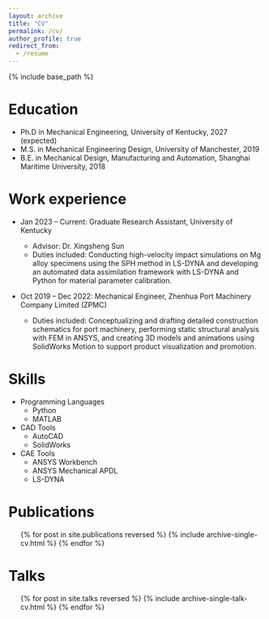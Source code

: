 ```yaml
---
layout: archive
title: "CV"
permalink: /cv/
author_profile: true
redirect_from:
  - /resume
---
```


{% include base_path %}

Education
======
* Ph.D in Mechanical Engineering, University of Kentucky, 2027 (expected)
* M.S. in Mechanical Engineering Design, University of Manchester, 2019
* B.E. in Mechanical Design, Manufacturing and Automation, Shanghai Maritime University, 2018

Work experience
======
* Jan 2023 – Current: Graduate Research Assistant, University of Kentucky
  * Advisor: Dr. Xingsheng Sun  
  * Duties included: Conducting high-velocity impact simulations on Mg alloy specimens using the SPH method in LS-DYNA and developing an automated data assimilation framework with LS-DYNA and Python for material parameter calibration.  


* Oct 2019 – Dec 2022: Mechanical Engineer, Zhenhua Port Machinery Company Limited (ZPMC)  
  * Duties included: Conceptualizing and drafting detailed construction schematics for port machinery, performing static structural analysis with FEM in ANSYS, and creating 3D models and animations using SolidWorks Motion to support product visualization and promotion.  

  
Skills
======
* Programming Languages
  * Python
  * MATLAB
* CAD Tools
  * AutoCAD
  * SolidWorks
* CAE Tools
  * ANSYS Workbench
  * ANSYS Mechanical APDL
  * LS-DYNA

Publications
======
  <ul>{% for post in site.publications reversed %}
    {% include archive-single-cv.html %}
  {% endfor %}</ul>
  
Talks
======
  <ul>{% for post in site.talks reversed %}
    {% include archive-single-talk-cv.html  %}
  {% endfor %}</ul>
  
<!--Teaching
======
  <ul>{% for post in site.teaching reversed %}
    {% include archive-single-cv.html %}
  {% endfor %}</ul>
  
Service and leadership
======
* Currently signed in to 43 different slack teams-->
